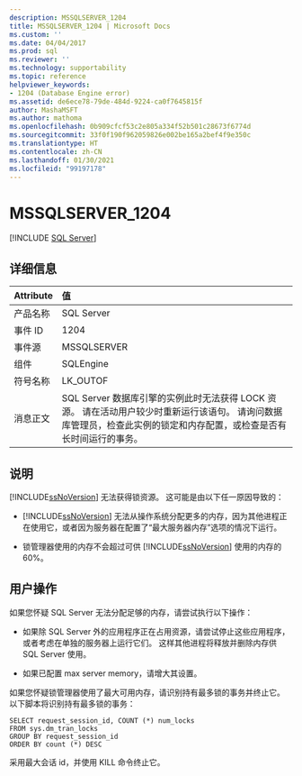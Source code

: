 ```yaml
---
description: MSSQLSERVER_1204
title: MSSQLSERVER_1204 | Microsoft Docs
ms.custom: ''
ms.date: 04/04/2017
ms.prod: sql
ms.reviewer: ''
ms.technology: supportability
ms.topic: reference
helpviewer_keywords:
- 1204 (Database Engine error)
ms.assetid: de6ece78-79de-484d-9224-ca0f7645815f
author: MashaMSFT
ms.author: mathoma
ms.openlocfilehash: 0b909cfcf53c2e805a334f52b501c28673f6774d
ms.sourcegitcommit: 33f0f190f962059826e002be165a2bef4f9e350c
ms.translationtype: HT
ms.contentlocale: zh-CN
ms.lasthandoff: 01/30/2021
ms.locfileid: "99197178"
---
```

# <a name="mssqlserver_1204"></a>MSSQLSERVER_1204
 [!INCLUDE [SQL Server](../../includes/applies-to-version/sqlserver.md)]
  
## <a name="details"></a>详细信息  
  
| Attribute | 值 |  
| :-------- | :---- |  
|产品名称|SQL Server|  
|事件 ID|1204|  
|事件源|MSSQLSERVER|  
|组件|SQLEngine|  
|符号名称|LK_OUTOF|  
|消息正文|SQL Server 数据库引擎的实例此时无法获得 LOCK 资源。 请在活动用户较少时重新运行该语句。 请询问数据库管理员，检查此实例的锁定和内存配置，或检查是否有长时间运行的事务。|  
  
## <a name="explanation"></a>说明  
[!INCLUDE[ssNoVersion](../../includes/ssnoversion-md.md)] 无法获得锁资源。 这可能是由以下任一原因导致的：  
  
-   [!INCLUDE[ssNoVersion](../../includes/ssnoversion-md.md)] 无法从操作系统分配更多的内存，因为其他进程正在使用它，或者因为服务器在配置了“最大服务器内存”选项的情况下运行。  
  
-   锁管理器使用的内存不会超过可供 [!INCLUDE[ssNoVersion](../../includes/ssnoversion-md.md)] 使用的内存的 60%。  
  
## <a name="user-action"></a>用户操作  
如果您怀疑 SQL Server 无法分配足够的内存，请尝试执行以下操作：  
  
-   如果除 SQL Server 外的应用程序正在占用资源，请尝试停止这些应用程序，或者考虑在单独的服务器上运行它们。 这样其他进程将释放并删除内存供 SQL Server 使用。  
  
-   如果已配置 max server memory，请增大其设置。  
  
如果您怀疑锁管理器使用了最大可用内存，请识别持有最多锁的事务并终止它。 以下脚本将识别持有最多锁的事务：  
  
```  
SELECT request_session_id, COUNT (*) num_locks  
FROM sys.dm_tran_locks  
GROUP BY request_session_id   
ORDER BY count (*) DESC  
```  
  
采用最大会话 id，并使用 KILL 命令终止它。  
  
